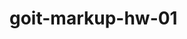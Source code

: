 # goit-markup-hw-01

<!-- Hello world! -->

<!-- roboto 400 500 700 900
raleway 700
font-family: 'Raleway', sans-serif;
font-family: 'Roboto', sans-serif; -->